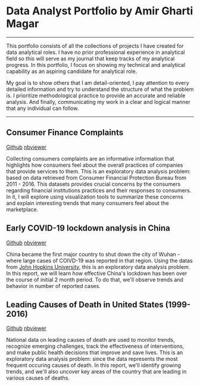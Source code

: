 # Data Analyst Portfolio by Amir Gharti Magar

***

This portfolio consists of all the collections of projects I have created for data analytical roles. I have no prior professional experience in analytical field so this will serve as my journal that keep tracks of my analytical progress. In this portfolio, I focus on showing my technical and analytical capability as an aspiring candidate for analytical role.  

My goal is to show others that I am detail-oriented, I pay attention to every detailed information and try to understand the structure of what the problem is. I prioritize methodological practice to provide an accurate and reliable analysis. And finally, communicating my work in a clear and logical manner that any individual can follow.  
___

## Consumer Finance Complaints

[Github](https://github.com/IcedLemonTea0/EDA_Consumer_Finance_Complaints) [nbviewer](https://rb.gy/4tkuiv)

Collecting consumers complaints are an informative information that highlights how consumers feel about the overall practices of companies that provide services to them. This is an exploratory data analysis problem: based on data retrieved from Consumer Financial Protection Bureau from 2011 - 2016. This datasets provides crucial concerns by the consumers regarding financial institutions practices and their responses to consumers. In it, I will explore using visualization tools to summarize these concerns and explain interesting trends that many consumers feel about the marketplace. 

## Early COVID-19 lockdown analysis in China

[Github](https://github.com/IcedLemonTea0/EDA-COVID-19-in-China) [nbviewer](https://rb.gy/znht9t)

China became the first major country to shut down the city of Wuhan - where large cases of COIVD-19 was reported in that region. Using the datas from [John Hopkins University](https://github.com/CSSEGISandData/COVID-19), this is an exploratory data analysis problem. In this report, we will learn how effective China's lockdown has been over the course of initial 2 month period. To do that, we'll observe trends and behavior in number of reported cases.

## Leading Causes of Death in United States (1999-2016)

[Github](https://github.com/IcedLemonTea0/Exploratory-Analysis-National-Center-for-Health-Statistics-1999-2016-) [nbviewer](https://rb.gy/vztmwr) 

National data on leading causes of death are used to monitor trends, recognize emerging challenges, track the effectiveness of interventions, and make public health decisions that improve and save lives. This is an exploratory data analysis problem: since the data represents the most frequent occuring causes of death. In this report, we'll identify growing trends, and we'll also uncover key areas of the country that are leading in various causes of deaths.  

 

